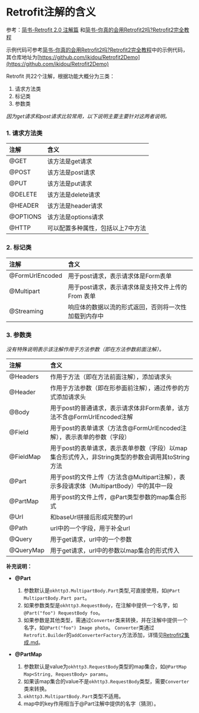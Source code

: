 
# Retrofit注解的含义

参考：[简书-Retrofit 2.0 注解篇](http://www.jianshu.com/p/bf884248cb37)
和[简书-你真的会用Retrofit2吗?Retrofit2完全教程](http://www.jianshu.com/p/308f3c54abdd)

示例代码可参考[简书-你真的会用Retrofit2吗?Retrofit2完全教程](http://www.jianshu.com/p/308f3c54abdd)中的示例代码，
其仓库地址为[https://github.com/ikidou/Retrofit2Demo](https://github.com/ikidou/Retrofit2Demo)

Retrofit 共22个注解，根据功能大概分为三类：
1. 请求方法类
2. 标记类
3. 参数类

*因为get请求和post请求比较常用，以下说明主要主要针对这两者说明。*


### 1. 请求方法类
| 注解 | 含义 |
| :--- | :--- |
| @GET | 该方法是get请求 |
| @POST | 该方法是post请求 |
| @PUT | 该方法是put请求 |
| @DELETE | 该方法是delete请求 |
| @HEADER | 该方法是header请求 |
| @OPTIONS | 该方法是options请求 |
| @HTTP | 可以配置多种属性，包括以上7中方法 |

### 2. 标记类
| 注解 | 含义 |
| :--- | :--- |
| @FormUrlEncoded | 用于post请求，表示请求体是Form表单 |
| @Multipart | 用于post请求，表示请求体是支持文件上传的 From 表单 |
| @Streaming | 响应体的数据以流的形式返回，否则将一次性加载到内存中 |

### 3. 参数类
*没有特殊说明表示该注解作用于方法参数（即在方法参数前面注解）。*

| 注解 | 含义 |
| :--- | :--- |
| @Headers | 作用于方法（即在方法前面注解），添加请求头 |
| @Header | 作用于方法参数（即在形参面前注解），通过传参的方式添加请求头 |
| @Body | 用于post的普通请求，表示请求体非Form表单，该方法不含@FormUrlEncoded注解 |
| @Field | 用于post的表单请求（方法含@FormUrlEncoded注解），表示表单的参数（字段） |
| @FieldMap | 用于post的表单请求，表示表单参数（字段）以map集合形式传入，非String类型的参数会调用其toString方法 |
| @Part | 用于post的文件上传（方法含@Multipart注解），表示多段请求体（MultipartBody）中的其中一段 |
| @PartMap | 用于post的文件上传，@Part类型参数的map集合形式 |
| @Url | 和baseUrl拼接后形成完整的url |
| @Path | url中的一个字段，用于补全url |
| @Query | 用于get请求，url中的一个参数 |
| @QueryMap | 用于get请求，url中的参数以map集合的形式传入 |

**补充说明：**

* **@Part**
    1. 参数默认是`okhttp3.MultipartBody.Part`类型,可直接使用，如`@Part MultipartBody.Part part`。
    2. 如果参数类型是`okhttp3.RequestBody`，在注解中提供一个名字，如`@Part("foo") RequestBody foo`。
    3. 如果参数是其他类型，需通过`Converter`类来转换，并在注解中提供一个名字，如`@Part("foo") Image photo`。
    `Converter`类通过`Retrofit.Builder`的`addConverterFactory`方法添加，详情见[Retrofit2集成.md](Retrofit2集成.md)。

* **@PartMap**
    1. 参数默认是value为`okhttp3.RequestBody`类型的map集合，如`@PartMap Map<String, RequestBody> params`。
    2. 如果该map集合的value不是`okhttp3.RequestBody`类型，需要`Converter`类来转换。
    3. `okhttp3.MultipartBody.Part`类型不适用。
    4. map中的key作用相当于@Part注解中提供的名字（猜测）。